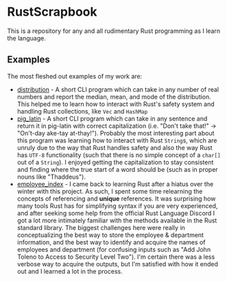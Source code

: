 # RustScrapbook
This is a repository for any and all rudimentary Rust programming as I learn the language.

## Examples
The most fleshed out examples of my work are:
* [distribution](https://github.com/turchiad/RustScrapbook/tree/main/distribution/src/main.rs) - A short CLI program which can take in any number of real numbers and report the median, mean, and mode of the distribution. This helped me to learn how to interact with Rust's safety system and handling Rust collections, like `Vec` and `HashMap`
* [pig_latin](https://github.com/turchiad/RustScrapbook/blob/main/pig_latin/src/main.rs) - A short CLI program which can take in any sentence and return it in pig-latin with correct capitalization (i.e. "Don't take that!" -> "On't-day ake-tay at-thay!"). Probably the most interesting part about this program was learning how to interact with Rust `String`s, which are unruly due to the way that Rust handles safety and also the way Rust has `UTF-8` functionality (such that there is no simple concept of a `char[]` out of a `String`). I enjoyed getting the capitalization to stay consistent and finding where the true start of a word should be (such as in proper nouns like "Thaddeus").
* [employee_index](https://github.com/turchiad/RustScrapbook/tree/main/employees_index/src/main.rs) - I came back to learning Rust after a hiatus over the winter with this project. As such, I spent some time relearning the concepts of referencing and **unique** references. It was surprising how many tools Rust has for simplifying syntax if you are very experienced, and after seeking some help from the official Rust Language Discord I got a lot more intimately familiar with the methods available in the Rust standard library. The biggest challenges here were really in conceptualizing the best way to store the employee & department information, and the best way to identify and acquire the names of employees and department (for confusing inputs such as "Add John Toleno to Access to Security Level Two"). I'm certain there was a less verbose way to acquire the outputs, but I'm satisfied with how it ended out and I learned a lot in the process.
